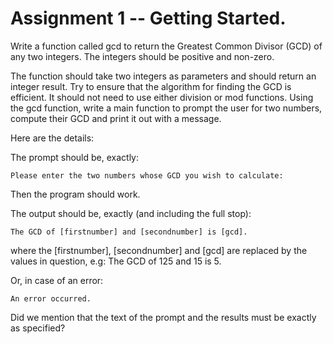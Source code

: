 # Assignment 1 -- Getting Started.

Write a function called gcd to return the Greatest Common Divisor (GCD) of any two integers. The integers should be positive and non-zero.

The function should take two integers as parameters and should return an integer result. Try to ensure that the algorithm for finding the GCD is efficient. It should not need to use either division or mod functions.
Using the gcd function, write a main function to prompt the user for two numbers, compute their GCD and print it out with a message. 

Here are the details:

The prompt should be, exactly:

    Please enter the two numbers whose GCD you wish to calculate:
    
Then the program should work.

The output should be, exactly (and including the full stop):

    The GCD of [firstnumber] and [secondnumber] is [gcd].  
    
where the [firstnumber], [secondnumber] and [gcd] are replaced by the values in question, e.g: The GCD of 125 and 15 is 5.

Or, in case of an error:

    An error occurred.
    
Did we mention that the text of the prompt and the results must be exactly as specified?
